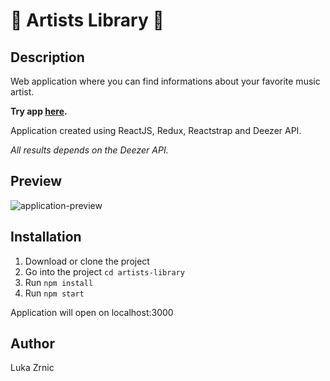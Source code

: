 # :musical_note: Artists Library :musical_note:

## Description

Web application where you can find informations about your favorite music artist.

**Try app [here](https://zrna.github.io/artists-library/).**

Application created using ReactJS, Redux, Reactstrap and Deezer API.

_All results depends on the Deezer API._

## Preview

![application-preview](https://user-images.githubusercontent.com/22341530/57242518-fd7d4880-7033-11e9-8b6f-0833b4ed24c6.gif)

## Installation

1. Download or clone the project
2. Go into the project `cd artists-library`
3. Run `npm install`
4. Run `npm start`

Application will open on localhost:3000

## Author

Luka Zrnic
